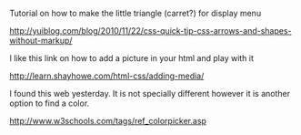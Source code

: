 Tutorial on how to make the little triangle (carret?) for display menu

http://yuiblog.com/blog/2010/11/22/css-quick-tip-css-arrows-and-shapes-without-markup/

I like this link on how to add a picture in your html and play with it

http://learn.shayhowe.com/html-css/adding-media/

I found this web yesterday. It is not specially different however it is another option to find a color.

http://www.w3schools.com/tags/ref_colorpicker.asp
